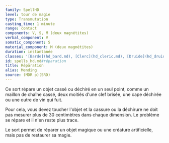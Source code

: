 ```yaml
---
family: SpellHD
level: tour de magie
type: Transmutation
casting_time: 1 minute
range: contact
components: V, S, M (deux magnétites)
verbal_component: V
somatic_component: S
material_component: M (deux magnétites)
duration: instantanée
classes: '[Barde](hd_bard.md), [Clerc](hd_cleric.md), [Druide](hd_druid.md), [Ensorceleur](hd_sorcerer.md), [Magicien](hd_wizard.md)'
id: spells_hd.md#réparation
title: Réparation
alias: Mending
source: (MDR p)(SRD)
---
```


Ce sort répare un objet cassé ou déchiré en un seul point, comme un maillon de chaîne cassé, deux moitiés d'une clef brisée, une cape déchirée ou une outre de vin qui fuit.

Pour cela, vous devez toucher l'objet et la cassure ou la déchirure ne doit pas mesurer plus de 30 centimètres dans chaque dimension. Le problème se répare et il n'en reste plus trace.

Le sort permet de réparer un objet magique ou une créature artificielle, mais pas de restaurer sa magie.

